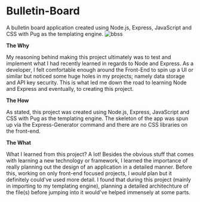 # Bulletin-Board

A bulletin board application created using Node.js, Express, JavaScript and CSS with Pug as the templating engine. 
![bbss](https://user-images.githubusercontent.com/71289948/209225889-83789dca-9bf7-427e-930b-e0d4f4ecc7d4.JPG)

<b>The Why</b>

My reasoning behind making this project ultimately was to test and implement what I had recently learned in regards to Node and Express. As a developer, I felt comfortable enough around the Front-End to spin up a UI or similar but noticed some huge holes in my projects; namely data storage and API key security. This is what led me down the road to learning Node and Express and eventually, to creating this project. 


<b>The How</b>

As stated, this project was created using Node.js, Express, JavaScript and CSS with Pug as the templating engine. The skeleton of the app was spun up via the Express-Generator command and there are no CSS libraries on the front-end. 

<b>The What</b>

What I learned from this project? A lot! Besides the obvious stuff that comes with learning a new technology or framework, I learned the importance of really planning out the design of an application in a detailed manner. Before this, working on only front-end focused projects, I *would* plan but it definitely could've used more detail. I found that during this project (mainly in importing to my templating engine), planning a detailed architechture of the file(s) before jumping into it would've helped immensely at some parts. 
